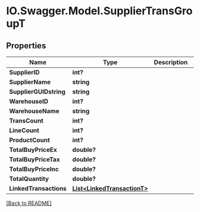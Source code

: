 # IO.Swagger.Model.SupplierTransGroupT
## Properties

Name | Type | Description | Notes
------------ | ------------- | ------------- | -------------
**SupplierID** | **int?** |  | [optional] 
**SupplierName** | **string** |  | [optional] 
**SupplierGUIDstring** | **string** |  | [optional] 
**WarehouseID** | **int?** |  | [optional] 
**WarehouseName** | **string** |  | [optional] 
**TransCount** | **int?** |  | [optional] 
**LineCount** | **int?** |  | [optional] 
**ProductCount** | **int?** |  | [optional] 
**TotalBuyPriceEx** | **double?** |  | [optional] 
**TotalBuyPriceTax** | **double?** |  | [optional] 
**TotalBuyPriceInc** | **double?** |  | [optional] 
**TotalQuantity** | **double?** |  | [optional] 
**LinkedTransactions** | [**List&lt;LinkedTransactionT&gt;**](LinkedTransactionT.md) |  | [optional] 

 [[Back to README]](../README.md)

